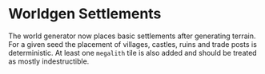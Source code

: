 # Worldgen Settlements

The world generator now places basic settlements after generating terrain.
For a given seed the placement of villages, castles, ruins and trade posts is
deterministic. At least one `megalith` tile is also added and should be treated
as mostly indestructible.
